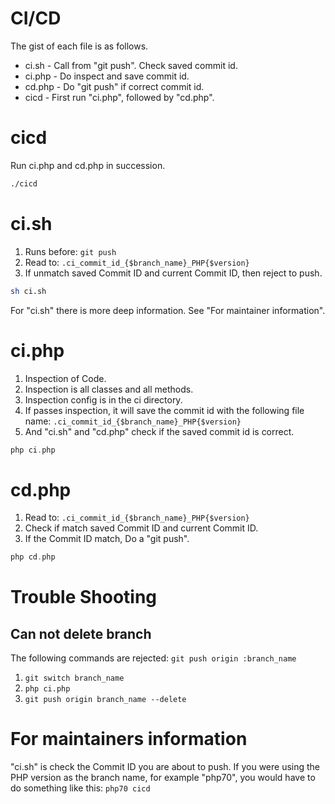 CI/CD
===

 The gist of each file is as follows.

 * ci.sh  - Call from "git push". Check saved commit id.
 * ci.php - Do inspect and save commit id.
 * cd.php - Do "git push" if correct commit id.
 * cicd   - First run "ci.php", followed by "cd.php".

# cicd

 Run ci.php and cd.php in succession.

```sh
./cicd
```

# ci.sh

 1. Runs before: `git push`
 2. Read to: `.ci_commit_id_{$branch_name}_PHP{$version}`
 3. If unmatch saved Commit ID and current Commit ID, then reject to push.

```sh
sh ci.sh
```

 For "ci.sh" there is more deep information. See "For maintainer information".

# ci.php

 1. Inspection of Code.
 2. Inspection is all classes and all methods.
 3. Inspection config is in the ci directory.
 4. If passes inspection, it will save the commit id with the following file name: `.ci_commit_id_{$branch_name}_PHP{$version}`
 5. And "ci.sh" and "cd.php" check if the saved commit id is correct.

```php
php ci.php
```

# cd.php

1. Read to: `.ci_commit_id_{$branch_name}_PHP{$version}`
2. Check if match saved Commit ID and current Commit ID.
3. If the Commit ID match, Do a "git push".

```php
php cd.php
```

# Trouble Shooting

## Can not delete branch

 The following commands are rejected: `git push origin :branch_name`

 1. `git switch branch_name`
 2. `php ci.php`
 3. `git push origin branch_name --delete`

# For maintainers information

 "ci.sh" is check the Commit ID you are about to push.
 If you were using the PHP version as the branch name, for example "php70", you would have to do something like this: `php70 cicd`

